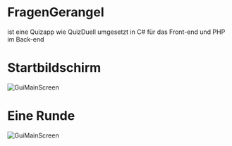 # FragenGerangel
ist eine Quizapp wie QuizDuell umgesetzt in C# für das Front-end und PHP im Back-end

# Startbildschirm
![GuiMainScreen](https://i.imgur.com/SIUZ97l.png)
# Eine Runde
![GuiMainScreen](https://i.imgur.com/F3wPWsB.png)
